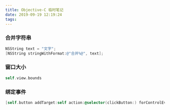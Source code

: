 ```yaml
---
title: Objective-C 临时笔记
date: 2019-09-19 12:19:24
tags:
---
```


### 合并字符串

```Objective-C
NSString text = "文字";
[NSString stringWithFormat:@"合并%@", text];
```

### 窗口大小
```Objective-C
self.view.bounds
```

### 绑定事件
```Objective-C
[self.button addTarget:self action:@selector(clickButton:) forControlEvents:UIControlEventTouchUpInside];
```


